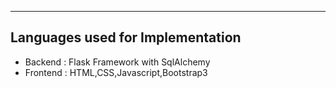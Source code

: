 
---
## Languages used for Implementation  
  * Backend : Flask Framework with SqlAlchemy
  * Frontend : HTML,CSS,Javascript,Bootstrap3
  

  
